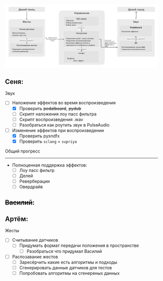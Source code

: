 ![picture 1](images/d590b9f4bccf99ee96e5c8e99d0f8d1490d44f91213f006087ff554f6c3676e3.png)  


## Сеня:

Звук
- [ ] Наложение эффектов во время воспроизведения
    - [x] Проверить ~~pedalboard~~, ~~pydub~~
    - [ ] Скрипт наложения лоу пасс фильтра
    - [ ] Скрипт воспроизведения .wav
    - [ ] Разобраться как роутить звук в PulseAudio
- [ ] Изменение эффектов при воспроизведении
    - [x] Проверить pysndfx
    - [x] Проверить `sclang` + `supriya`

Общий прогресс
****
- Полноценная поддержка эффектов:
    - [ ] Лоу пасс фильтр
    - [ ] Делей
    - [ ] Реверберации
    - [ ] Овердрайв

## ~~Василий~~:

## Артём: 

Жесты
  - [ ] Считывание датчиков
      - [ ] Придумать формат передачи положения в пространстве
        - [ ] Разобраться что придумал Василий
  - [ ] Распозавание жестов
      - [ ] Заресёрчить какие есть алгоритмы и подходы
      - [ ] Сгенерировать данные датчиков для тестов
      - [ ] Попробовать алгоритмы на сгенереных данных
